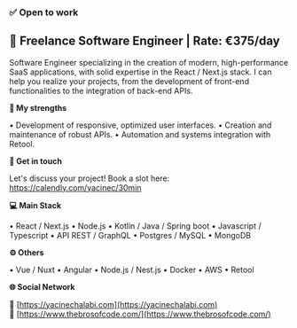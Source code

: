 ### ✅ Open to work

## 🎯 Freelance Software Engineer | Rate: €375/day

Software Engineer specializing in the creation of modern, high-performance SaaS applications, with solid expertise in the React / Next.js stack.
I can help you realize your projects, from the development of front-end functionalities to the integration of back-end APIs.

**🚀 My strengths**

• Development of responsive, optimized user interfaces.
• Creation and maintenance of robust APIs.
• Automation and systems integration with Retool.

**📅 Get in touch**

Let's discuss your project! Book a slot here: https://calendly.com/yacinec/30min

**💻 Main Stack**

• React / Next.js
• Node.js
• Kotlin / Java / Spring boot
• Javascript / Typescript
• API REST / GraphQL
• Postgres / MySQL
• MongoDB

**⚙️ Others**

• Vue / Nuxt
• Angular
• Node.js / Nest.js
• Docker
• AWS
• Retool

**🌐 Social Network**

🔗 [https://yacinechalabi.com](https://yacinechalabi.com)<br>
🔗 [https://www.thebrosofcode.com/](https://www.thebrosofcode.com/)
